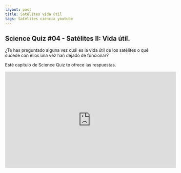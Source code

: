 ```yaml
---
layout: post
title: Satélites vida útil
tags: Satélites ciencia youtube
---
```


Science Quiz #04 - Satélites II: Vida útil.
-----

¿Te has preguntado alguna vez cuál es la vida útil de los satélites o qué sucede con ellos una vez han dejado de funcionar?

Esté capítulo de Science Quiz te ofrece las respuestas.

<iframe width="560" height="315" src="https://www.youtube.com/embed/6X7OHP8tlMo" frameborder="0" allowfullscreen></iframe>

